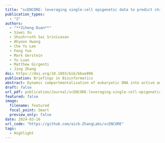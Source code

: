 ```yaml
---
title: "scENCORE: leveraging single-cell epigenetic data to predict chromatin conformation using graph embedding"
publication_types:
  - "2"
authors:
  - "**Ziheng Duan**"
  - Siwei Xu
  - Shushrruth Sai Srinivasan
  - Ahyeon Hwang
  - Che Yu Lee
  - Feng Yue
  - Mark Gerstein
  - Yu Luan
  - Matthew Girgenti
  - Jing Zhang
doi: https://doi.org/10.1093/bib/bbae096
publication: Briefings in Bioinformatics
abstract: Dynamic compartmentalization of eukaryotic DNA into active and repressed states enables diverse transcriptional programs to arise from a single genetic blueprint, whereas its dysregulation can be strongly linked to a broad spectrum of diseases. While single-cell Hi-C experiments allow for chromosome conformation profiling across many cells, they are still expensive and not widely available for most labs. Here, we propose an alternate approach, scENCORE, to computationally reconstruct chromatin compartments from the more affordable and widely accessible single-cell epigenetic data. First, scENCORE constructs a long-range epigenetic correlation graph to mimic chromatin interaction frequencies, where nodes and edges represent genome bins and their correlations. Then, it learns the node embeddings to cluster genome regions into A/B compartments and aligns different graphs to quantify chromatin conformation changes across conditions. Benchmarking using cell-type-matched Hi-C experiments demonstrates that scENCORE can robustly reconstruct A/B compartments in a cell-type-specific manner. Furthermore, our chromatin confirmation switching studies highlight substantial compartment-switching events that may introduce substantial regulatory and transcriptional changes in psychiatric disease. In summary, scENCORE allows accurate and cost-effective A/B compartment reconstruction to delineate higher-order chromatin structure heterogeneity in complex tissues.
draft: false
url_pdf: publication/Journal/scENCORE-leveraging-single-cell-epigenetic-data-to-predict-chromatin-conformation-using-graph-embedding/bbae096.pdf
featured: false
image:
  filename: featured
  focal_point: Smart
  preview_only: false
date: 2024-03-16
url_code: "https://github.com/aicb-ZhangLabs/scENCORE"
tags:
  - Highlight
---
```

